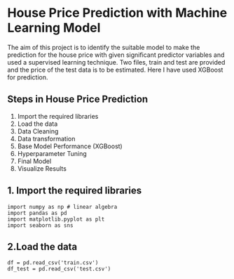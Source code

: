 # House Price Prediction with Machine Learning Model

The aim of this project is to identify the suitable model to make the prediction for the house price with given significant predictor variables and used a supervised learning technique. Two files, train and test are provided and the price of the test data is to be estimated. Here I have used XGBoost for prediction.


## Steps in House Price Prediction
1. Import the required libraries
2. Load the data
3. Data Cleaning
4. Data transformation
5. Base Model Performance (XGBoost)
6. Hyperparameter Tuning
7. Final Model
8. Visualize Results

## 1. Import the required libraries
```
import numpy as np # linear algebra
import pandas as pd
import matplotlib.pyplot as plt
import seaborn as sns
```
## 2.Load the data
```
df = pd.read_csv('train.csv')
df_test = pd.read_csv('test.csv')
```
 

